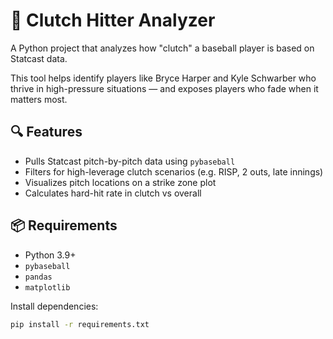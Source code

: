 # 🧢 Clutch Hitter Analyzer

A Python project that analyzes how "clutch" a baseball player is based on Statcast data.

This tool helps identify players like Bryce Harper and Kyle Schwarber who thrive in high-pressure situations — and exposes players who fade when it matters most.

## 🔍 Features

- Pulls Statcast pitch-by-pitch data using `pybaseball`
- Filters for high-leverage clutch scenarios (e.g. RISP, 2 outs, late innings)
- Visualizes pitch locations on a strike zone plot
- Calculates hard-hit rate in clutch vs overall

## 📦 Requirements

- Python 3.9+
- `pybaseball`
- `pandas`
- `matplotlib`

Install dependencies:

```bash
pip install -r requirements.txt